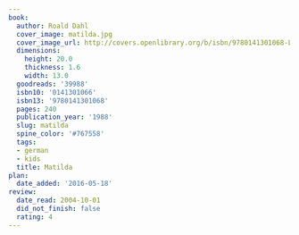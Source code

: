 ```yaml
---
book:
  author: Roald Dahl
  cover_image: matilda.jpg
  cover_image_url: http://covers.openlibrary.org/b/isbn/9780141301068-L.jpg
  dimensions:
    height: 20.0
    thickness: 1.6
    width: 13.0
  goodreads: '39988'
  isbn10: '0141301066'
  isbn13: '9780141301068'
  pages: 240
  publication_year: '1988'
  slug: matilda
  spine_color: '#767558'
  tags:
  - german
  - kids
  title: Matilda
plan:
  date_added: '2016-05-18'
review:
  date_read: 2004-10-01
  did_not_finish: false
  rating: 4
---
```

